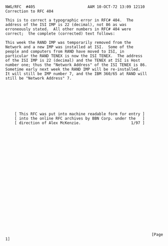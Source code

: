    NWG/RFC  #405                       AAM 10-OCT-72 13:09 12110
    Correction to RFC 404

    This is to correct a typographic error in RFC# 404.  The
    address of the ISI IMP is 22 (decimal), not 86 as was
    erroneously stated.  All other numbers in RFC# 404 were
    correct;  the complete (corrected) text follows:

    This week the RAND IMP was temporarily removed from the
    Network and a new IMP was installed at ISI.  Some of the
    people and computers from RAND have moved to ISI, in
    particular the RAND TENEX is now the ISI TENEX.  The address
    of the ISI IMP is 22 (decimal) and the TENEX at ISI is Host
    number one; thus the "Network Address" of the ISI TENEX is 86.
    Sometime early next week the RAND IMP will be re-installed.
    It will still be IMP number 7, and the IBM 360/65 at RAND will
    still be "Network Address" 7.







        [ This RFC was put into machine readable form for entry ]
        [ into the online RFC archives by BBN Corp. under the   ]
        [ direction of Alex McKenzie.                      1/97 ]
























                                                                    [Page 1]
